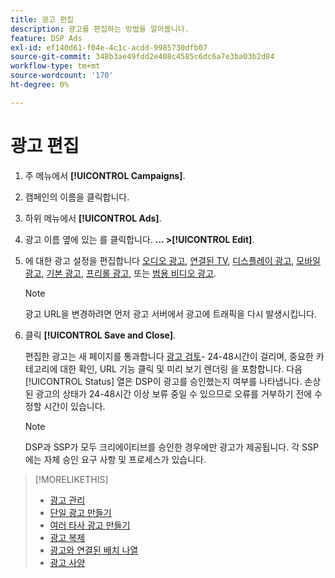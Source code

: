 ```yaml
---
title: 광고 편집
description: 광고를 편집하는 방법을 알아봅니다.
feature: DSP Ads
exl-id: ef140d61-f04e-4c1c-acdd-9985730dfb07
source-git-commit: 348b3ae49fdd2e408c4585c6dc6a7e3ba03b2d84
workflow-type: tm+mt
source-wordcount: '170'
ht-degree: 0%

---
```


# 광고 편집

1. 주 메뉴에서 **[!UICONTROL Campaigns]**.
1. 캠페인의 이름을 클릭합니다.
1. 하위 메뉴에서 **[!UICONTROL Ads]**.
1. 광고 이름 옆에 있는 를 클릭합니다.  **... >[!UICONTROL Edit]**.
1. 에 대한 광고 설정을 편집합니다 [오디오 광고](ad-settings-audio.md), [연결된 TV](ad-settings-connected-tv.md), [디스플레이 광고](ad-settings-display.md), [모바일 광고](ad-settings-mobile.md), [기본 광고](ad-settings-native.md), [프리롤 광고](ad-settings-pre-roll.md), 또는 [범용 비디오 광고](ad-settings-universal-video.md).

   >[!NOTE]
   >
   >광고 URL을 변경하려면 먼저 광고 서버에서 광고에 트래픽을 다시 발생시킵니다.

1. 클릭 **[!UICONTROL Save and Close]**.

   편집한 광고는 새 페이지를 통과합니다 [광고 검토](ad-about.md)- 24-48시간이 걸리며, 중요한 카테고리에 대한 확인, URL 기능 클릭 및 미리 보기 렌더링 을 포함합니다. 다음 [!UICONTROL Status] 열은 DSP이 광고를 승인했는지 여부를 나타냅니다. 손상된 광고의 상태가 24-48시간 이상 보류 중일 수 있으므로 오류를 거부하기 전에 수정할 시간이 있습니다.

   >[!NOTE]
   >
   >DSP과 SSP가 모두 크리에이티브를 승인한 경우에만 광고가 제공됩니다. 각 SSP에는 자체 승인 요구 사항 및 프로세스가 있습니다.

>[!MORELIKETHIS]
>
>* [광고 관리](ad-about.md)
>* [단일 광고 만들기](ad-create.md)
>* [여러 타사 광고 만들기](ad-create-multiple.md)
>* [광고 복제](ad-duplicate.md)
>* [광고와 연결된 배치 나열](ad-list-placements.md)
>* [광고 사양](ad-specs.md)

